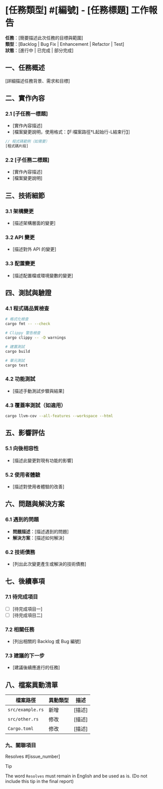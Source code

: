 # [任務類型] #[編號] - [任務標題] 工作報告

**任務**：[簡要描述此次任務的目標與範圍]  
**類型**：[Backlog | Bug Fix | Enhancement | Refactor | Test]  
**狀態**：[進行中 | 已完成 | 部分完成]

## 一、任務概述

[詳細描述任務背景、需求和目標]

## 二、實作內容

### 2.1 [子任務一標題]
- [實作內容描述]
- [檔案變更說明，使用格式：【F:檔案路徑†L起始行-L結束行】]

```rust
// 程式碼範例（如需要）
[程式碼片段]
```

### 2.2 [子任務二標題]
- [實作內容描述]
- [檔案變更說明]

## 三、技術細節

### 3.1 架構變更
- [描述架構層面的變更]

### 3.2 API 變更
- [描述對外 API 的變更]

### 3.3 配置變更
- [描述配置檔或環境變數的變更]

## 四、測試與驗證

### 4.1 程式碼品質檢查
```bash
# 格式化檢查
cargo fmt -- --check

# Clippy 警告檢查
cargo clippy -- -D warnings

# 建置測試
cargo build

# 單元測試
cargo test
```

### 4.2 功能測試
- [描述手動測試步驟與結果]

### 4.3 覆蓋率測試（如適用）
```bash
cargo llvm-cov --all-features --workspace --html
```

## 五、影響評估

### 5.1 向後相容性
- [描述此變更對現有功能的影響]

### 5.2 使用者體驗
- [描述對使用者體驗的改善]

## 六、問題與解決方案

### 6.1 遇到的問題
- **問題描述**：[描述遇到的問題]
- **解決方案**：[描述如何解決]

### 6.2 技術債務
- [列出此次變更產生或解決的技術債務]

## 七、後續事項

### 7.1 待完成項目
- [ ] [待完成項目一]
- [ ] [待完成項目二]

### 7.2 相關任務
- [列出相關的 Backlog 或 Bug 編號]

### 7.3 建議的下一步
- [建議後續應進行的任務]

## 八、檔案異動清單

| 檔案路徑 | 異動類型 | 描述 |
|---------|----------|------|
| `src/example.rs` | 新增 | [描述] |
| `src/other.rs` | 修改 | [描述] |
| `Cargo.toml` | 修改 | [描述] |

### 九、關聯項目

Resolves #[issue_number]

> [!TIP]  
> The word `Resolves` must remain in English and be used as is.
> (Do not include this tip in the final report)
